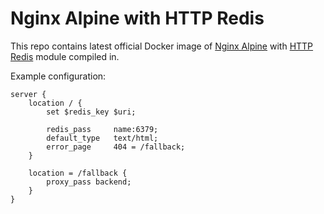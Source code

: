 # Nginx Alpine with HTTP Redis

This repo contains latest official Docker image of [Nginx Alpine](https://hub.docker.com/_/nginx/) with [HTTP Redis](https://www.nginx.com/resources/wiki/modules/redis/) module compiled in.

Example configuration:

```nginx
server {
    location / {
        set $redis_key $uri;

        redis_pass     name:6379;
        default_type   text/html;
        error_page     404 = /fallback;
    }

    location = /fallback {
        proxy_pass backend;
    }
}
```